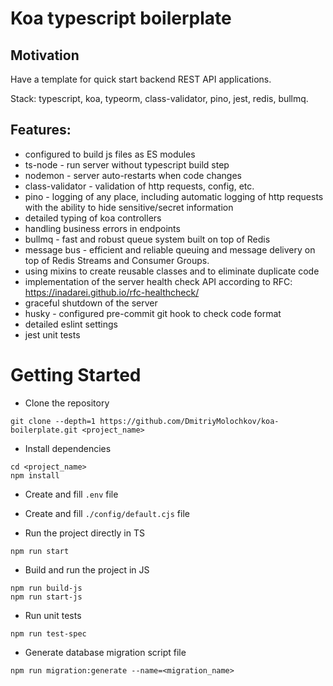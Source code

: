 # Koa typescript boilerplate
## Motivation
Have a template for quick start backend REST API applications.

Stack: typescript, koa, typeorm, class-validator, pino, jest, redis, bullmq.

## Features:
- configured to build js files as ES modules
- ts-node - run server without typescript build step
- nodemon - server auto-restarts when code changes
- class-validator - validation of http requests, config, etc.
- pino - logging of any place, including automatic logging of http requests with the ability to hide sensitive/secret information
- detailed typing of koa controllers
- handling business errors in endpoints
- bullmq - fast and robust queue system built on top of Redis
- message bus - efficient and reliable queuing and message delivery on top of Redis Streams and Consumer Groups.
- using mixins to create reusable classes and to eliminate duplicate code
- implementation of the server health check API according to RFC: https://inadarei.github.io/rfc-healthcheck/
- graceful shutdown of the server
- husky - configured pre-commit git hook to check code format
- detailed eslint settings
- jest unit tests

# Getting Started
- Clone the repository
```
git clone --depth=1 https://github.com/DmitriyMolochkov/koa-boilerplate.git <project_name>
```

- Install dependencies
```
cd <project_name>
npm install
```
- Create and fill `.env` file
- Create and fill `./config/default.cjs` file


- Run the project directly in TS
```
npm run start
```

- Build and run the project in JS
```
npm run build-js
npm run start-js
```

- Run unit tests
```
npm run test-spec
```

- Generate database migration script file
```
npm run migration:generate --name=<migration_name>
```
